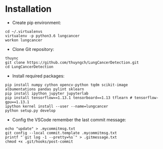 # Installation

* Create pip environment:
```
cd ~/.virtualenvs
virtualenv -p python3.6 lungcancer
workon lungcancer
```

* Clone Git repository:
```
thuync
git clone https://github.com/thuyngch/LungCancerDetection.git
cd LungCancerDetection
```

* Install required packages:
```
pip install numpy cython opencv-python tqdm scikit-image albumentations pandas pylint sklearn
pip install ipython jupyter jupyterlab
pip install tensorflow==1.13.1 tensorboard==1.13 tflearn # tensorflow-gpu==1.13.1
ipython kernel install --user --name=lungcancer
python setup.py develop
```

* Config the VSCode remember the last commit message:
```
echo "update" > .mycommitmsg.txt
git config --local commit.template .mycommitmsg.txt
printf "`git log -1 --pretty=%s`" > .gitmessage.txt
chmod +x .git/hooks/post-commit
```
